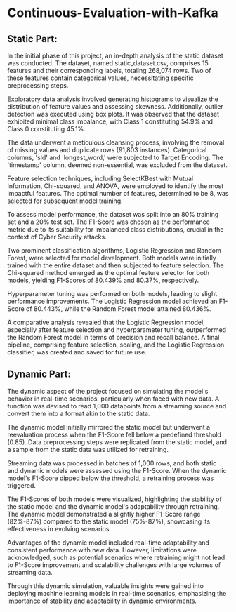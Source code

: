 # Continuous-Evaluation-with-Kafka

## Static Part:

In the initial phase of this project, an in-depth analysis of the static dataset was conducted. The dataset, named static_dataset.csv, comprises 15 features and their corresponding labels, totaling 268,074 rows. Two of these features contain categorical values, necessitating specific preprocessing steps.

Exploratory data analysis involved generating histograms to visualize the distribution of feature values and assessing skewness. Additionally, outlier detection was executed using box plots. It was observed that the dataset exhibited minimal class imbalance, with Class 1 constituting 54.9% and Class 0 constituting 45.1%.

The data underwent a meticulous cleansing process, involving the removal of missing values and duplicate rows (91,803 instances). Categorical columns, 'sld' and 'longest_word,' were subjected to Target Encoding. The 'timestamp' column, deemed non-essential, was excluded from the dataset.

Feature selection techniques, including SelectKBest with Mutual Information, Chi-squared, and ANOVA, were employed to identify the most impactful features. The optimal number of features, determined to be 8, was selected for subsequent model training.

To assess model performance, the dataset was split into an 80% training set and a 20% test set. The F1-Score was chosen as the performance metric due to its suitability for imbalanced class distributions, crucial in the context of Cyber Security attacks.

Two prominent classification algorithms, Logistic Regression and Random Forest, were selected for model development. Both models were initially trained with the entire dataset and then subjected to feature selection. The Chi-squared method emerged as the optimal feature selector for both models, yielding F1-Scores of 80.439% and 80.37%, respectively.

Hyperparameter tuning was performed on both models, leading to slight performance improvements. The Logistic Regression model achieved an F1-Score of 80.443%, while the Random Forest model attained 80.436%.

A comparative analysis revealed that the Logistic Regression model, especially after feature selection and hyperparameter tuning, outperformed the Random Forest model in terms of precision and recall balance. A final pipeline, comprising feature selection, scaling, and the Logistic Regression classifier, was created and saved for future use.

## Dynamic Part:

The dynamic aspect of the project focused on simulating the model's behavior in real-time scenarios, particularly when faced with new data. A function was devised to read 1,000 datapoints from a streaming source and convert them into a format akin to the static data.

The dynamic model initially mirrored the static model but underwent a reevaluation process when the F1-Score fell below a predefined threshold (0.85). Data preprocessing steps were replicated from the static model, and a sample from the static data was utilized for retraining.

Streaming data was processed in batches of 1,000 rows, and both static and dynamic models were assessed using the F1-Score. When the dynamic model's F1-Score dipped below the threshold, a retraining process was triggered.

The F1-Scores of both models were visualized, highlighting the stability of the static model and the dynamic model's adaptability through retraining. The dynamic model demonstrated a slightly higher F1-Score range (82%-87%) compared to the static model (75%-87%), showcasing its effectiveness in evolving scenarios.

Advantages of the dynamic model included real-time adaptability and consistent performance with new data. However, limitations were acknowledged, such as potential scenarios where retraining might not lead to F1-Score improvement and scalability challenges with large volumes of streaming data.

Through this dynamic simulation, valuable insights were gained into deploying machine learning models in real-time scenarios, emphasizing the importance of stability and adaptability in dynamic environments.
